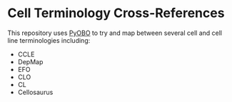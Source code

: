 # Cell Terminology Cross-References

This repository uses [PyOBO](https://github.com/pyobo/pyobo) to try and
map between several cell and cell line terminologies including:

- CCLE
- DepMap
- EFO
- CLO
- CL
- Cellosaurus
